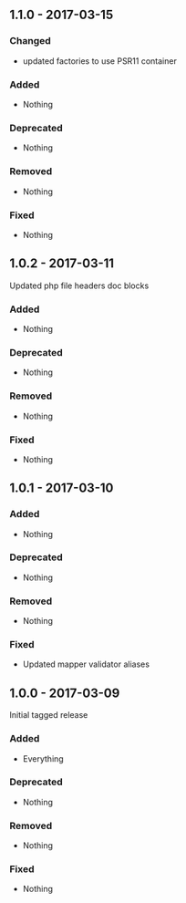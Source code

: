 ## 1.1.0 - 2017-03-15

### Changed
* updated factories to use PSR11 container

### Added
* Nothing

### Deprecated
* Nothing

### Removed
* Nothing

### Fixed
* Nothing


## 1.0.2 - 2017-03-11

Updated php file headers doc blocks

### Added
* Nothing

### Deprecated
* Nothing

### Removed
* Nothing

### Fixed
* Nothing


## 1.0.1 - 2017-03-10

### Added
* Nothing

### Deprecated
* Nothing

### Removed
* Nothing

### Fixed
* Updated mapper validator aliases


## 1.0.0 - 2017-03-09

Initial tagged release

### Added
* Everything

### Deprecated
* Nothing

### Removed
* Nothing

### Fixed
* Nothing
